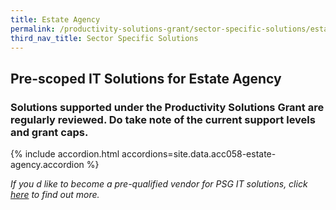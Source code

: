 ```yaml
---
title: Estate Agency
permalink: /productivity-solutions-grant/sector-specific-solutions/estateagency/
third_nav_title: Sector Specific Solutions
---
```


## Pre-scoped IT Solutions for Estate Agency

### Solutions supported under the Productivity Solutions Grant are regularly reviewed. Do take note of the current support levels and grant caps.

{% include accordion.html accordions=site.data.acc058-estate-agency.accordion %}

_If you d like to become a pre-qualified vendor for PSG IT solutions, click <a target='_blank' href='https://www.imda.gov.sg/icmvendors' >here</a> to find out more._